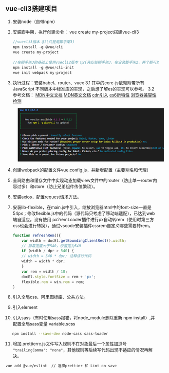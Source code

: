## vue-cli3搭建项目

1. 安装node（自带npm）

2. 安装脚手架，执行创建命令： vue create my-project搭建vue-cli3

   ```javascript
   //vuecli3版本 @1(只是用脚手架3)
   npm install -g @vue/cli
   vue create my-project
   
   //在脚手架3的基础上使用vuecli2版本 @2(先安装脚手架3，在安装脚手架2，两个都可以使用)
   npm install -g @vue/cli-init
   vue init webpack my-project
   ```

3. 执行过程：安装babel、router、vuex
   3.1 其中的core-js依赖附带所有 JavaScript 不同版本中标准库的实现，之后想了解es的实现可以参考。
   3.2 参考文档：   [MDN中文文档](https://developer.mozilla.org/zh-CN/docs/Web)   [MDN英文文档](https://developer.mozilla.org/en-US/docs/Web)  [cdn引入](https://cdnjs.com/libraries?q=vue)  [es6新特性](https://www.yuque.com/ostwind/es6/readme)  [浏览器兼容性检测](https://caniuse.com/)

   <img src="https://github.com/WarmedHeart/my-pic/blob/master/VueCli3Framework/image-20210408164147735.png" alt="image-20210408164147735" style="zoom:80%;margin-left: 20px" />

4. 创建webpack的配置文件vue.config.js，并新增配置（主要别名和代理）

5. 全局路由和缓存文件中实现动态加载view文件中的router（防止单一router内容过多）和store（防止兄弟组件传值繁琐）。

6. 安装axios，配置request请求方法。

7. 安装lib-flexible，在main.js中引入，缩放浏览器html中的font-size一直是54px；修改flexible.js中的代码（源代码只考虑了移动端适配），已达到web端自适应。没有使用 px2remLoader插件进行px自动转rem（使用时第三方css也会进行转换），通过vscode安装插件cssrem自定义哪些需要转rem。

   ```javascript
   function refreshRem(){
       var width = docEl.getBoundingClientRect().width;
       // 屏幕宽度大于540，设置宽为540
       if (width / dpr > 540) {
       // width = 540 * dpr; 注释该行代码
       width = width * dpr;
       }
       var rem = width / 10;
       docEl.style.fontSize = rem + 'px';
       flexible.rem = win.rem = rem;
   }
   ```

8. 引入全局css、阿里图标库、公共方法。

9. 引入element

10. 引入sass（有时使用sass报错，将node_module删除重新 npm install）,并配置全局sass变量 variable.scss
   ```bash
      npm install --save-dev node-sass sass-loader
   ```
11. [引入eslent]: https://cli.vuejs.org/zh/config/#eslint	" "

    增加.prettierrc.js文件写入规则不在对象最后一个属性加逗号 `"trailingComma": "none"`，其他规则等后续写代码出现不适应的情况再解决。
   ```bash
vue add @vue/eslint  // 选择prettier 和 Lint on save
   ```
